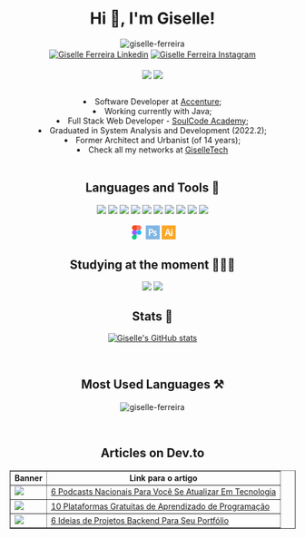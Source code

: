 <p ><h1 align="center">Hi 👋, I'm Giselle!</h1>
<p align="center"> <img height="20" src="https://komarev.com/ghpvc/?username=giselle-ferreira&label=Profile%20views&color=0e75b6&style=flat" alt="giselle-ferreira" /> 
<br/>  
<a href="https://linkedin.com/in/giselleferreiras" target="_blank" ><img align="center" height="25" src="https://img.shields.io/badge/linkedin-%230077B5.svg?style=for-the-badge&logo=linkedin&logoColor=white" alt="Giselle Ferreira Linkedin" /></a>
<a href="https://instagram.com/giselletech" target="_blank" ><img align="center" height="25" src="https://img.shields.io/badge/Instagram-E4405F?style=for-the-badge&logo=instagram&logoColor=white" alt="Giselle Ferreira Instagram" /></a>

<br/>
<br/>


<img height="125" src="https://cdn.dribbble.com/users/859807/screenshots/6284055/benny_typing_1.gif" align="center" />
<img height="125" src="https://cdn.dribbble.com/users/2789762/screenshots/8630894/media/583b209224b027954cb6e8b9901cb731.gif" align="center"/>      

<br/>
<br/>

<div align="center">
<li>Software Developer at <a href="https://www.accenture.com/br-pt">Accenture</a>;</li>
<li>Working currently with Java;</li>
<li>Full Stack Web Developer - <a href="https://soulcodeacademy.org/">SoulCode Academy</a>;</li>
<li>Graduated in System Analysis and Development (2022.2);</li>
<li>Former Architect and Urbanist (of 14 years);</li>
<li>Check all my networks at <a href="https://giselletech.vercel.app">GiselleTech</a></li>
</div>

<br/>

<div align="center">

## Languages and Tools 🧰

<img src="https://img.shields.io/badge/HTML5-E34F26?style=for-the-badge&logo=html5&logoColor=white" height="25">
<img src="https://img.shields.io/badge/CSS3-1572B6?style=for-the-badge&logo=css3&logoColor=white" height="25">
<img src="https://img.shields.io/badge/JavaScript-F7DF1E?style=for-the-badge&logo=javascript&logoColor=black" height="25">
<img src="https://img.shields.io/badge/React-20232A?style=for-the-badge&logo=react&logoColor=61DAFB height="25">
<img src="https://img.shields.io/badge/Angular-DD0031?style=for-the-badge&logo=angular&logoColor=white" height="25">
<img src="https://img.shields.io/badge/Node.js-43853D?style=for-the-badge&logo=node.js&logoColor=white.svg" height="25">
<img src="https://img.shields.io/badge/MongoDB-4EA94B?style=for-the-badge&logo=mongodb&logoColor=white" height="25">
<img src="https://img.shields.io/badge/MySQL-00000F?style=for-the-badge&logo=mysql&logoColor=white" height="25"> 
<img src="https://img.shields.io/badge/Java-ED8B00?style=for-the-badge&logo=java&logoColor=white" height="25">
<img src="https://img.shields.io/badge/Spring-6DB33F?style=for-the-badge&logo=spring&logoColor=white" height="25"> 
<br>
<br> 
<img src="https://raw.githubusercontent.com/devicons/devicon/master/icons/figma/figma-original.svg" height="25">  
<img src="https://raw.githubusercontent.com/devicons/devicon/master/icons/photoshop/photoshop-plain.svg" height="25"> 
<img src="https://raw.githubusercontent.com/devicons/devicon/master/icons/illustrator/illustrator-plain.svg" height="25">

<br/>

## Studying at the moment 👩🏻‍💻

<img src="https://img.shields.io/badge/Java-ED8B00?style=for-the-badge&logo=java&logoColor=white" height="25">
<img src="https://img.shields.io/badge/Spring-6DB33F?style=for-the-badge&logo=spring&logoColor=white" height="25"> 

<br/>

## Stats 📝
[![Giselle's GitHub stats](https://github-readme-stats.vercel.app/api?username=giselle-ferreira&show_icons=true&title_color=fff&icon_color=37aaff&text_color=f8f8f2&bg_color=171c24&count_private=true)](https://github.com/giselle-ferreira/github-readme-stats)

<br/>

## Most Used Languages ⚒️
<p><img align="center" src="https://github-readme-stats.vercel.app/api/top-langs?username=giselle-ferreira&show_icons=true&locale=en&layout=compact&title_color=fff&text_color=f8f8f2&hide=java&bg_color=171c24" alt="giselle-ferreira" /></p>

<br/>

## Articles on Dev.to

<table border="1">
    <thead>
        <tr>
            <th>Banner</th>
            <th>Link para o artigo</th>
        </tr>
    </thead>
    <tbody>
        <tr>
            <td><img src="https://res.cloudinary.com/practicaldev/image/fetch/s--iDJ3l79p--/c_imagga_scale,f_auto,fl_progressive,h_420,q_auto,w_1000/https://dev-to-uploads.s3.amazonaws.com/uploads/articles/vqnrszyv6rncxymhfbwf.png" height="70"></td>
            <td><a href="https://dev.to/giselletech/10-plataformas-gratuitas-de-aprendizado-de-programacao-2dki">6 Podcasts Nacionais Para Você Se Atualizar Em Tecnologia</a></td>
        </tr>
         <tr>
            <td><img src="https://res.cloudinary.com/practicaldev/image/fetch/s--4-RkFh79--/c_imagga_scale,f_auto,fl_progressive,h_420,q_auto,w_1000/https://dev-to-uploads.s3.amazonaws.com/uploads/articles/h2xztq69xp6hm04b8pib.png" height="70"></td>
            <td><a href="https://dev.to/giselletech/6-podcasts-nacionais-para-voce-se-atualizar-em-tecnologia-198h">10 Plataformas Gratuitas de Aprendizado de Programação</a></td>
        </tr>
         <tr>
            <td><img src="https://res.cloudinary.com/practicaldev/image/fetch/s--My1H8eUJ--/c_imagga_scale,f_auto,fl_progressive,h_420,q_66,w_1000/https://dev-to-uploads.s3.amazonaws.com/uploads/articles/a29osw532wq6ls8dqsrq.gif" height="70"></td>
            <td><a href="https://dev.to/giselletech/6-ideias-de-projetos-backend-para-seu-portfolio-1o9p">6 Ideias de Projetos Backend Para Seu Portfólio </a></td>
        </tr>
    </tbody>
</table>
</div>

